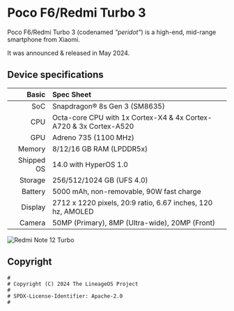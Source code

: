 # Poco F6/Redmi Turbo 3

Poco F6/Redmi Turbo 3 (codenamed _"peridot"_) is a high-end, mid-range smartphone from Xiaomi.

It was announced & released in May 2024.

## Device specifications

|      Basic | Spec Sheet                                                        |
| ---------: | :---------------------------------------------------------------- |
|        SoC | Snapdragon® 8s Gen 3 (SM8635)                                     |
|        CPU | Octa-core CPU with 1x Cortex-X4 & 4x Cortex-A720 & 3x Cortex-A520 |
|        GPU | Adreno 735 (1100 MHz)                                             |
|     Memory | 8/12/16 GB RAM (LPDDR5x)                                          |
| Shipped OS | 14.0 with HyperOS 1.0                                             |
|    Storage | 256/512/1024 GB (UFS 4.0)                                         |
|    Battery | 5000 mAh, non-removable, 90W fast charge                          |
|    Display | 2712 x 1220 pixels, 20:9 ratio, 6.67 inches, 120 hz, AMOLED       |
|     Camera | 50MP (Primary), 8MP (Ultra-wide), 20MP (Front)                    |

![Redmi Note 12 Turbo](https://i02.appmifile.com/755_operator_sg/07/05/2024/6533de660f0c9a493e343af0dc4285be.png)

## Copyright

```
#
# Copyright (C) 2024 The LineageOS Project
#
# SPDX-License-Identifier: Apache-2.0
#
